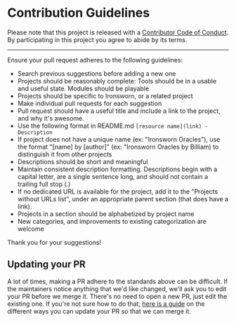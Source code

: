 # Contribution Guidelines

Please note that this project is released with a
[Contributor Code of Conduct](code-of-conduct.md). By participating in this
project you agree to abide by its terms.

---

Ensure your pull request adheres to the following guidelines:

* Search previous suggestions before adding a new one
* Projects should be reasonably complete: Tools should be in a usable and useful state. Modules should be playable
* Projects should be specific to Ironsworn, or a related project
* Make individual pull requests for each suggestion
* Pull request should have a useful title and include a link to the project, and why it's awesome.
* Use the following format in README.md `[resource name](link) - Description`
* If project does not have a unique name (ex: "Ironsworn Oracles"), use the format "[name] by [author]"
  (ex: "Ironsworn Oracles by Billiam) to distinguish it from other projects
* Descriptions should be short and meaningful
* Maintain consistent description formatting. Descriptions begin with a capital letter, are a single sentence long, and
  should not contain a trailing full stop (.)
* If no dedicated URL is available for the project, add it to the "Projects without URLs list", under an appropriate
  parent section (that does have a link).
* Projects in a section should be alphabetized by project name
* New categories, and improvements to existing categorization are welcome

Thank you for your suggestions!

## Updating your PR

A lot of times, making a PR adhere to the standards above can be difficult.
If the maintainers notice anything that we'd like changed, we'll ask you to
edit your PR before we merge it. There's no need to open a new PR, just edit
the existing one. If you're not sure how to do that,
[here is a guide](https://github.com/RichardLitt/knowledge/blob/master/github/amending-a-commit-guide.md)
on the different ways you can update your PR so that we can merge it.

